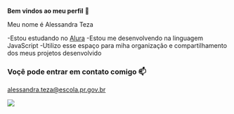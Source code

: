 **Bem vindos ao meu perfil** 💙

Meu nome é Alessandra Teza

-Estou estudando no [Alura](htpps://www.alura.com.br)
-Estou me desenvolvendo na linguagem JavaScript
-Utilizo esse espaço para miha organização e compartilhamento dos meus projetos desenvolvido

### Voçê pode entrar em contato comigo 📫
alessandra.teza@escola.pr.gov.br


![](https://media.tenor.com/Gm8HFq3CwUMAAAAC/birthday-party.gif)
